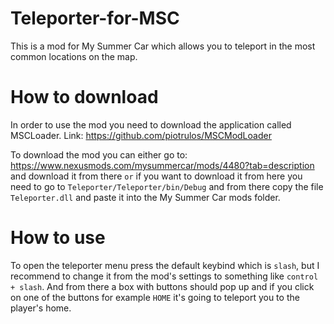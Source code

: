 # Teleporter-for-MSC
This is a mod for My Summer Car which allows you to teleport in the most common locations on the map.

# How to download
In order to use the mod you need to download the application called MSCLoader. Link: https://github.com/piotrulos/MSCModLoader

To download the mod you can either go to: https://www.nexusmods.com/mysummercar/mods/4480?tab=description  and download it from there `or` if you want to download it from here you need to go to `Teleporter/Teleporter/bin/Debug` and from there copy the file `Teleporter.dll` and paste it into the My Summer Car mods folder.

# How to use

To open the teleporter menu press the default keybind which is `slash`, but I recommend to change it from the mod's settings to something like `control + slash`. And from there a box with buttons should pop up and if you click on one of the buttons for example `HOME` it's going to teleport you to the player's home. 
